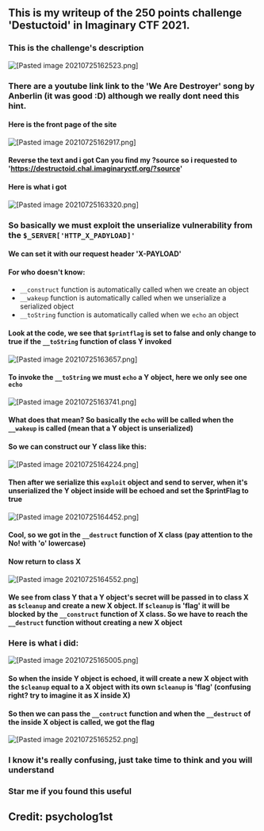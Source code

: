 
## This is my writeup of the 250 points challenge 'Destuctoid' in Imaginary CTF 2021. 

### This is the challenge's description

![[Pasted image 20210725162523.png]](https://github.com/letronghoangminh/CTF-Writeups/blob/master/Web/ImaginaryCTF%20-%20Destructoid%20250%20pts/Images/Pasted%20image%2020210725162523.png)

### There are a youtube link link to the 'We Are Destroyer' song by Anberlin (it was good :D) although we really dont need this hint.

#### Here is the front page of the site
![[Pasted image 20210725162917.png]](https://github.com/letronghoangminh/CTF-Writeups/blob/master/Web/ImaginaryCTF%20-%20Destructoid%20250%20pts/Images/Pasted%20image%2020210725162917.png)

#### Reverse the text and i got **Can you find my ?source** so i requested to 'https://destructoid.chal.imaginaryctf.org/?source'

#### Here is what i got
![[Pasted image 20210725163320.png]](https://github.com/letronghoangminh/CTF-Writeups/blob/master/Web/ImaginaryCTF%20-%20Destructoid%20250%20pts/Images/Pasted%20image%2020210725163320.png)

### So basically we must exploit the unserialize vulnerability from the `$_SERVER['HTTP_X_PADYLOAD]'`
#### We can set it with our request header 'X-PAYLOAD'
#### For who doesn't know:
- `__construct` function is automatically called when we create an object
- `__wakeup` function is automatically called when we unserialize a serialized object
- `__toString` function is automatically called when we `echo` an object

#### Look at the code, we see that `$printflag` is set to false and only change to true if the `__toString` function of class Y invoked
![[Pasted image 20210725163657.png]](https://github.com/letronghoangminh/CTF-Writeups/blob/master/Web/ImaginaryCTF%20-%20Destructoid%20250%20pts/Images/Pasted%20image%2020210725163657.png)

#### To invoke the `__toString` we must `echo` a Y object, here we only see one `echo`
![[Pasted image 20210725163741.png]](https://github.com/letronghoangminh/CTF-Writeups/blob/master/Web/ImaginaryCTF%20-%20Destructoid%20250%20pts/Images/Pasted%20image%2020210725163741.png)

#### What does that mean? So basically the `echo` will be called when the `__wakeup` is called (mean that a Y object is unserialized)
#### So we can construct our Y class like this:
![[Pasted image 20210725164224.png]](https://github.com/letronghoangminh/CTF-Writeups/blob/master/Web/ImaginaryCTF%20-%20Destructoid%20250%20pts/Images/Pasted%20image%2020210725164224.png)

#### Then after we serialize this `exploit` object and send to server, when it's unserialized the Y object inside will be echoed and set the $printFlag to true
![[Pasted image 20210725164452.png]](https://github.com/letronghoangminh/CTF-Writeups/blob/master/Web/ImaginaryCTF%20-%20Destructoid%20250%20pts/Images/Pasted%20image%2020210725164452.png)

#### Cool, so we got in the `__destruct` function of X class (pay attention to the No! with 'o' lowercase)
#### Now return to class X
![[Pasted image 20210725164552.png]](https://github.com/letronghoangminh/CTF-Writeups/blob/master/Web/ImaginaryCTF%20-%20Destructoid%20250%20pts/Images/Pasted%20image%2020210725164552.png)
#### We see from class Y that a Y object's secret will be passed in to class X as `$cleanup` and create a new X object. If `$cleanup` is 'flag' it will be blocked by the `__construct` function of X class. So we have to reach the `__destruct` function without creating a new X object
### Here is what i did:
![[Pasted image 20210725165005.png]](https://github.com/letronghoangminh/CTF-Writeups/blob/master/Web/ImaginaryCTF%20-%20Destructoid%20250%20pts/Images/Pasted%20image%2020210725165005.png)

#### So when the inside Y object is echoed, it will create a new X object with the `$cleanup`  equal to a X object with its own `$cleanup` is 'flag' (confusing right? try to imagine it as X inside X)

#### So then we can pass the `__contruct` function and when the `__destruct` of the inside X object is called, we got the flag
![[Pasted image 20210725165252.png]](https://github.com/letronghoangminh/CTF-Writeups/blob/master/Web/ImaginaryCTF%20-%20Destructoid%20250%20pts/Images/Pasted%20image%2020210725165252.png)

### I know it's really confusing, just take time to think and you will understand 

### Star me if you found this useful
## Credit: psycholog1st


